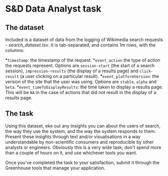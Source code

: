 # S&D Data Analyst task

## The dataset
Included is a dataset of data from the logging of Wikimedia search requests - *search\_dataset.tsv*. It is tab-separated, and contains 1m rows, with the columns:

*`timestamp`: the timestamp of the request.
*`event_action` the type of action the requests represent. Options are `session-start` (the start of a search session),
`impression-results` (the display of a results page) and `click-result` (a user clicking on a particular result).
*`event_platformVersion`: the version of the site that the user was using. Options are `stable`, `alpha` and `beta`.
*`event_timeToDisplayResults`: the time taken to display a results page. This will be `NA` in the case of actions that did not
result in the display of a results page.

## The task

Using this dataset, eke out any insights you can about the users of search, the way they use the system, and the way the system responds to them. Present these insights through text and/or visualisations in a way understandable by non-scientific consumers and reproducible by other analysts or engineers. Obviously this is a very wide task; don't spend more than a couple of hours on it, and use whichever tools you want.

Once you've completed the task to your satisfaction, submit it through the Greenhouse tools that manage your application.
